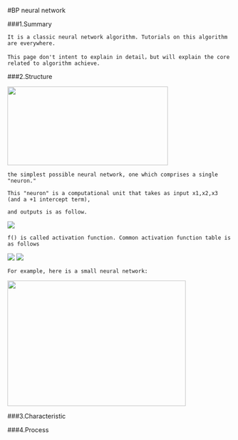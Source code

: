 #BP neural network

###1.Summary
    
    It is a classic neural network algorithm. Tutorials on this algorithm are everywhere.
    
    This page don't intent to explain in detail，but will explain the core related to algorithm achieve.
    
###2.Structure


<img style="-webkit-user-select: none; cursor: zoom-in;" src="http://ufldl.stanford.edu/wiki/images/3/3d/SingleNeuron.png" width="360" height="177">

    the simplest possible neural network, one which comprises a single "neuron."
    
    This "neuron" is a computational unit that takes as input x1,x2,x3 (and a +1 intercept term),
    
    and outputs is as follow. 
    
<img src="http://chart.googleapis.com/chart?cht=tx&chl=h_%7BW%2Cb%7D(x)%3Df(W%5E%7BT%7Dx)%3Df(w_%7B1%7Dx_%7B1%7D%2Bw_%7B2%7Dx_%7B2%7D%2Bw_%7B3%7Dx_%7B3%7D%2Bb)" style="border:none;" />

    f() is called activation function. Common activation function table is as follows
    
<img style="-webkit-user-select: none; cursor: zoom-in;" src="http://image95.360doc.com/DownloadImg/2016/03/1611/67845301_11.png">
<img style="-webkit-user-select: none; cursor: zoom-in;" src="http://image95.360doc.com/DownloadImg/2016/03/1611/67845301_12.png">
    
    For example, here is a small neural network:
    
<img style="-webkit-user-select: none" src="http://ufldl.stanford.edu/wiki/images/9/99/Network331.png" width="400" height="282">

###3.Characteristic

###4.Process
    
